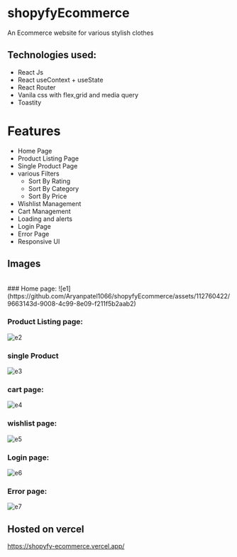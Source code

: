 # shopyfyEcommerce
An Ecommerce website for various stylish clothes
## Technologies used:
* React Js
* React useContext + useState
* React Router
* Vanila css with flex,grid and media query
* Toastity
# Features
* Home Page
* Product Listing Page
* Single Product Page
* various Filters
   * Sort By Rating
   * Sort By Category
   * Sort By Price
* Wishlist Management
* Cart Management
* Loading and alerts
* Login Page
* Error Page
* Responsive UI

## Images
<br>
### Home page:
![e1](https://github.com/Aryanpatel1066/shopyfyEcommerce/assets/112760422/9663143d-9008-4c99-8e09-f211f5b2aab2)

### Product Listing page:
![e2](https://github.com/Aryanpatel1066/shopyfyEcommerce/assets/112760422/35831356-05a1-4f9e-aa78-4fbe1660d2cf)

### single Product
![e3](https://github.com/Aryanpatel1066/shopyfyEcommerce/assets/112760422/8a9f1b6a-daa2-4b29-8775-898137d9eb87)

### cart page:
![e4](https://github.com/Aryanpatel1066/shopyfyEcommerce/assets/112760422/e6fc8198-bcdc-44b5-877c-afcc0a69dbd3)

### wishlist page:
![e5](https://github.com/Aryanpatel1066/shopyfyEcommerce/assets/112760422/5ce77d08-280d-4b35-b5eb-fde012939d7c)

### Login page:
![e6](https://github.com/Aryanpatel1066/shopyfyEcommerce/assets/112760422/b07497b8-71cb-4f7e-a9b9-ac1e2b31c1b5)

### Error page:
![e7](https://github.com/Aryanpatel1066/shopyfyEcommerce/assets/112760422/76fdac36-fd88-4e8c-9c8c-0a941180c28c)

## Hosted on vercel
https://shopyfy-ecommerce.vercel.app/
